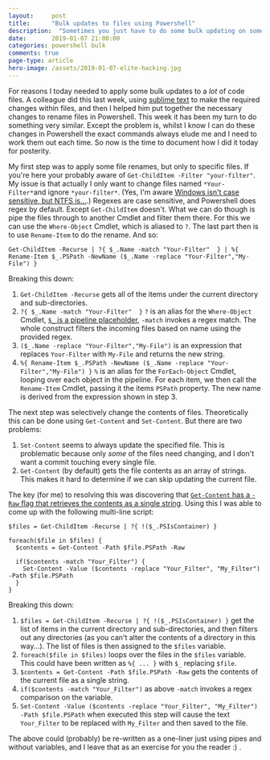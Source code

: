 ```yaml
---
layout: 	post
title:  	"Bulk updates to files using Powershell"
description:  "Sometimes you just have to do some bulk updating on some files."
date:   	2019-01-07 21:00:00
categories: powershell bulk
comments: true
page-type: article
hero-image: /assets/2019-01-07-elite-hacking.jpg
---
```


For reasons I today needed to apply some bulk updates to a _lot_ of code files. A colleague did this last week, using [sublime text](https://www.sublimetext.com/) to make the required changes within files, and then I helped him put together the necessary changes to rename files in Powershell. This week it has been my turn to do something very similar. Except the problem is, whilst I know I can do these changes in Powershell the exact commands always elude me and I need to work them out each time. So now is the time to document how I did it today for posterity.

My first step was to apply some file renames, but only to specific files. If you're here your probably aware of `Get-ChildItem -Filter "your-filter"`. My issue is that actually I only want to change files named `*Your-Filter*`and ignore `*your-filter*`. (Yes, I'm aware [Windows isn't case sensitive, but NTFS is...](https://superuser.com/a/364062).) Regexes are case sensitive, and Powershell does regex by default. Except `Get-ChildItem` doesn't. What we can do though is pipe the files through to another Cmdlet and filter them there. For this we can use the `Where-Object` Cmdlet, which is aliased to `?`. The last part then is to use `Rename-Item` to do the rename. And so:

```
Get-ChildItem -Recurse | ?{ $_.Name -match "Your-Filter"  } | %{ Rename-Item $_.PSPath -NewName ($_.Name -replace "Your-Filter","My-File") }
```

Breaking this down:

1. `Get-ChildItem -Recurse` gets all of the items under the current directory and sub-directories.
2. `?{ $_.Name -match "Your-Filter"  }` `?` is an alias for the `Where-Object` Cmdlet, [`$_` is a pipeline placeholder](https://www.computerperformance.co.uk/powershell/dollar-variable/), `-match` invokes a regex match. The whole construct filters the incoming files based on name using the provided regex.
3. `($_.Name -replace "Your-Filter","My-File")` is an expression that replaces `Your-Filter` with `My-File` and returns the new string.
4. `%{ Rename-Item $_.PSPath -NewName ($_.Name -replace "Your-Filter","My-File") }` `%` is an alias for the `ForEach-Object` Cmdlet, looping over each object in the pipeline. For each item, we then call the `Rename-Item` Cmdlet, passing it the items `PSPath` property. The new name is derived from the expression shown in step 3.

The next step was selectively change the contents of files. Theoretically this can be done using `Get-Content` and `Set-Content`. But there are two problems:

1. `Set-Content` seems to always update the specified file. This is problematic because only _some_ of the files need changing, and I don't want a commit touching every single file.
2. `Get-Content` (by default) gets the file contents as an array of strings. This makes it hard to determine if we can skip updating the current file.

The key (for me) to resolving this was discovering that [`Get-Content` has a `-Raw` flag that retrieves the contents as a single string](https://www.powershellmagazine.com/2012/11/13/pstip-get-the-contents-of-a-file-in-one-string/). Using this I was able to come up with the following multi-line script:

```
$files = Get-ChildItem -Recurse | ?{ !($_.PSIsContainer) }

foreach($file in $files) {
  $contents = Get-Content -Path $file.PSPath -Raw

  if($contents -match "Your_Filter") {
    Set-Content -Value ($contents -replace "Your_Filter", "My_Filter") -Path $file.PSPath
  }
}
```

Breaking this down:

1. `$files = Get-ChildItem -Recurse | ?{ !($_.PSIsContainer) }` get the list of items in the current directory and sub-directories, and then filters out any directories (as you can't alter the contents of a directory in this way...). The list of files is then assigned to the `$files` variable.
2. `foreach($file in $files)` loops over the files in the `$files` variable. This could have been written as `%{ ... }` with `$_` replacing `$file`.
3. `$contents = Get-Content -Path $file.PSPath -Raw` gets the contents of the current file as a single string.
4. `if($contents -match "Your_Filter")` as above `-match` invokes a regex comparison on the variable.
5. `Set-Content -Value ($contents -replace "Your_Filter", "My_Filter") -Path $file.PSPath` when executed this step will cause the text `Your_Filter` to be replaced with `My_Filter` and then saved to the file.

The above could (probably) be re-written as a one-liner just using pipes and without variables, and I leave that as an exercise for you the reader :) .
